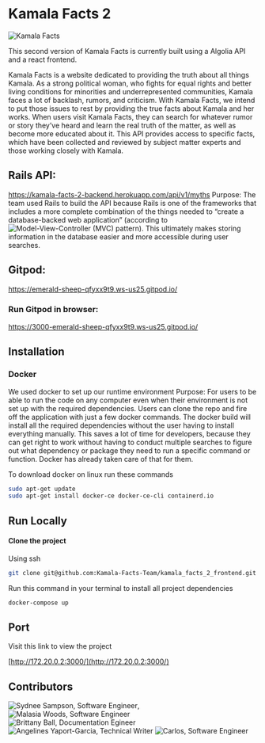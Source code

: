 # Kamala Facts 2

![Kamala Facts](https://imgur.com/a/NKSkij6)

This second version of Kamala Facts is currently built using a Algolia API and a react frontend. 

Kamala Facts is a website dedicated to providing the truth about all things Kamala. As a strong political woman, who fights for equal rights and better living conditions for minorities and underrepresented communities, Kamala faces a lot of backlash, rumors, and criticism. With Kamala Facts, we intend to put those issues to rest by providing the true facts about Kamala and her works. When users visit Kamala Facts, they can search for whatever rumor or story they’ve heard and learn the real truth of the matter, as well as become more educated about it. 
This API provides access to specific facts, which have been collected and reviewed by subject matter experts and those working closely with Kamala. 


## Rails API:
https://kamala-facts-2-backend.herokuapp.com/api/v1/myths
Purpose: The team used Rails to build the API because Rails is one of the frameworks that includes a more complete combination of the things needed to “create a database-backed web application” (according to ![Model-View-Controller (MVC)](https://en.wikipedia.org/wiki/Model%E2%80%93view%E2%80%93controller) pattern). This ultimately makes storing information in the database easier and more accessible during user searches. 

## Gitpod:
https://emerald-sheep-qfyxx9t9.ws-us25.gitpod.io/
### Run Gitpod in browser: 
https://3000-emerald-sheep-qfyxx9t9.ws-us25.gitpod.io/

## Installation

### Docker
We used docker to set up our runtime environment
Purpose: For users to be able to run the code on any computer even when their environment is not set up with the required dependencies. Users can clone the repo and fire off the application with just a few docker commands. The docker build will install all the required dependencies without the user having to install everything manually. This saves a lot of time for developers, because they can get right to work without having to conduct multiple searches to figure out what dependency or package they need to run a specific command or function. Docker has already taken care of that for them. 

To download docker on linux run these commands

```bash
sudo apt-get update
sudo apt-get install docker-ce docker-ce-cli containerd.io
```

## Run Locally

#### Clone the project

Using ssh

```bash
git clone git@github.com:Kamala-Facts-Team/kamala_facts_2_frontend.git
```

Run this command in your terminal to install all project dependencies

```bash
docker-compose up
```

## Port

Visit this link to view the project

[http://172.20.0.2:3000/](http://172.20.0.2:3000/)

## Contributors
![Sydnee Sampson, Software Engineer](https://github.com/Sydnee510), 
![Malasia Woods, Software Engineer](https://github.com/malasia-415)
![Brittany Ball, Documentation Egineer](https://github.com/SincerelyBrittany)
![Angelines Yaport-Garcia, Technical Writer](https://github.com/AngelinesYG)
![Carlos, Software Engineer](https://github.com/Clue355)
![]()

